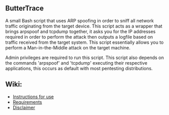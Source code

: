 ## ButterTrace

A small Bash script that uses ARP spoofing in order to sniff all network traffic originating from the target device. This script acts as a wrapper that brings arpspoof and tcpdump together, it asks you for the IP addresses required in order to perform the attack then outputs a logfile based on traffic received from the target system. This script essentially allows you to perform a Man-in-the-Middle attack on the target machine.

Admin privileges are required to run this script. This script also depends on the commands 'arpspoof' and 'tcpdump' executing their respective applications, this occurs as default with most pentesting distributions.

## Wiki:
* [Instructions for use](https://github.com/apacketofsweets/ButterTrace/wiki/Instructions-for-use)
* [Requirements](https://github.com/apacketofsweets/ButterTrace/wiki/Requirements)
* [Disclaimer](https://github.com/apacketofsweets/ButterTrace/wiki/Disclaimer)
